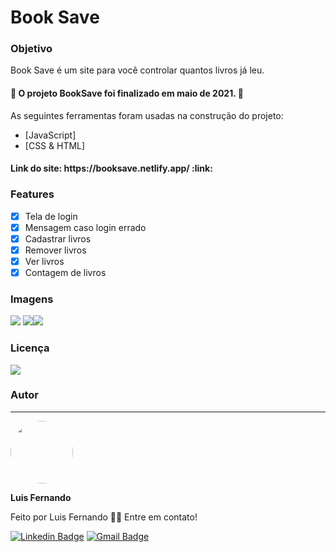 <h1>Book Save</h1>

<h3>Objetivo</h3>

<p>Book Save é um site para você controlar quantos livros já leu.</p>

<h4> 
	🚧  O projeto BookSave foi finalizado em maio de 2021.  🚧
</h4>

As seguintes ferramentas foram usadas na construção do projeto:

- [JavaScript]
- [CSS & HTML]

<h4>Link do site: https://booksave.netlify.app/ :link:</h4> 

### Features

- [x] Tela de login
- [x] Mensagem caso login errado
- [x] Cadastrar livros
- [x] Remover livros
- [x] Ver livros
- [x] Contagem de livros

### Imagens

<img src="https://github.com/luisfernandodass/IMAGENS/blob/main/bookSave/booksave1.png"> <img src="https://github.com/luisfernandodass/IMAGENS/blob/main/bookSave/booksave2.png"><img src="https://github.com/luisfernandodass/IMAGENS/blob/main/bookSave/booksave3.png">

### Licença
<img src="https://img.shields.io/github/license/luisfernandodass/doebrasil"/>

### Autor
---


 <img style="border-radius: 50%;" src="https://avatars.githubusercontent.com/u/67171626?s=460&u=609fc063322b859752a5675bd4e17657e650a389&v=4" width="100px;" alt=""/>
 
 <b>Luis Fernando</b>
 
Feito por Luis Fernando 👋🏽 Entre em contato!

[![Linkedin Badge](https://img.shields.io/badge/-Luis-blue?style=flat-square&logo=Linkedin&logoColor=white&link=https://www.linkedin.com/in/luisfernando/)](https://www.linkedin.com/in/luisfernando/) 
[![Gmail Badge](https://img.shields.io/badge/-luisfernandodass@gmail.com-c14438?style=flat-square&logo=Gmail&logoColor=white&link=mailto:luisfernandodass@gmail.com)](mailto:luisfernandodass@gmail.com)

